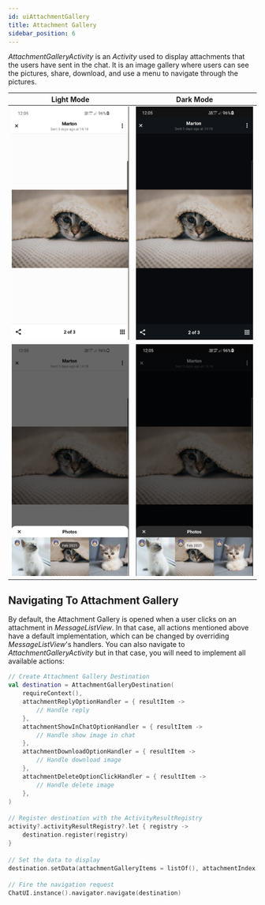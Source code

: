 ```yaml
---
id: uiAttachmentGallery
title: Attachment Gallery
sidebar_position: 6
---
```


_AttachmentGalleryActivity_ is an _Activity_ used to display attachments that the users have sent in the chat. It is an image gallery where users can see the pictures, share, download, and use a menu to navigate through the pictures.

| Light Mode | Dark Mode |
| --- | --- |
|![attachment_gallery_example1_light](../assets/attachment_gallery_example1_light.png)|![attachment_gallery_example1_dark](../assets/attachment_gallery_example1_dark.png)|
|![attachment_gallery_example2_light](../assets/attachment_gallery_example2_light.png)|![attachment_gallery_example2_dark](../assets/attachment_gallery_example2_dark.png)|

## Navigating To Attachment Gallery
By default, the Attachment Gallery is opened when a user clicks on an attachment in _MessageListView_. In that case, all actions mentioned above have a default implementation, which can be changed by overriding _MessageListView_'s handlers.
You can also navigate to _AttachmentGalleryActivity_ but in that case, you will need to implement all available actions:
```kotlin
// Create Attachment Gallery Destination
val destination = AttachmentGalleryDestination(
    requireContext(),
    attachmentReplyOptionHandler = { resultItem ->
        // Handle reply
    },
    attachmentShowInChatOptionHandler = { resultItem ->
        // Handle show image in chat
    },
    attachmentDownloadOptionHandler = { resultItem ->
        // Handle download image
    },
    attachmentDeleteOptionClickHandler = { resultItem ->
        // Handle delete image
    },
)

// Register destination with the ActivityResultRegistry
activity?.activityResultRegistry?.let { registry ->
    destination.register(registry)
}

// Set the data to display
destination.setData(attachmentGalleryItems = listOf(), attachmentIndex = 0)

// Fire the navigation request
ChatUI.instance().navigator.navigate(destination)
```
